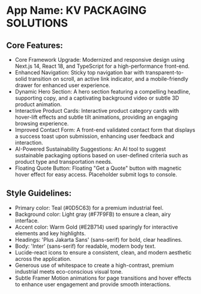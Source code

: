 # **App Name**: KV PACKAGING SOLUTIONS

## Core Features:

- Core Framework Upgrade: Modernized and responsive design using Next.js 14, React 18, and TypeScript for a high-performance front-end.
- Enhanced Navigation: Sticky top navigation bar with transparent-to-solid transition on scroll, an active link indicator, and a mobile-friendly drawer for enhanced user experience.
- Dynamic Hero Section: A hero section featuring a compelling headline, supporting copy, and a captivating background video or subtle 3D product animation.
- Interactive Product Cards: Interactive product category cards with hover-lift effects and subtle tilt animations, providing an engaging browsing experience.
- Improved Contact Form: A front-end validated contact form that displays a success toast upon submission, enhancing user feedback and interaction.
- AI-Powered Sustainability Suggestions: An AI tool to suggest sustainable packaging options based on user-defined criteria such as product type and transportation needs.
- Floating Quote Button: Floating "Get a Quote" button with magnetic hover effect for easy access. Placeholder submit logs to console.

## Style Guidelines:

- Primary color: Teal (#0D5C63) for a premium industrial feel.
- Background color: Light gray (#F7F9FB) to ensure a clean, airy interface.
- Accent color: Warm Gold (#E2B714) used sparingly for interactive elements and key highlights.
- Headings: 'Plus Jakarta Sans' (sans-serif) for bold, clear headlines.
- Body: 'Inter' (sans-serif) for readable, modern body text.
- Lucide-react icons to ensure a consistent, clean, and modern aesthetic across the application.
- Generous use of whitespace to create a high-contrast, premium industrial meets eco-conscious visual tone.
- Subtle Framer Motion animations for page transitions and hover effects to enhance user engagement and provide smooth interactions.